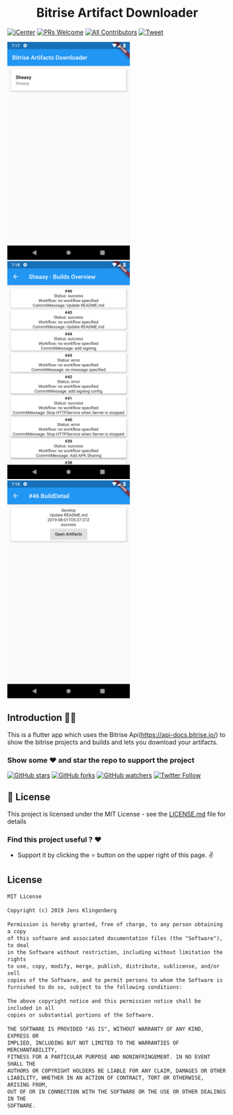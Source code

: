 <h1 align="center">Bitrise Artifact Downloader</h1>

[![jCenter](https://img.shields.io/badge/MIT-green.svg)](https://github.com/Foso/BitriseArtifactDownloader/blob/master/LICENSE)
[![PRs Welcome](https://img.shields.io/badge/PRs-welcome-brightgreen.svg?style=flat-square)](http://makeapullrequest.com)
[![All Contributors](https://img.shields.io/badge/all_contributors-1-range.svg?style=flat-square)](#contributors)
  <a href="https://twitter.com/intent/tweet?text=Hey, check out BitriseArtifactDownloader https://github.com/Foso/BitriseArtifactDownloader via @jklingenberg_ #Android 
"><img src="https://img.shields.io/twitter/url/https/github.com/angular-medellin/meetup.svg?style=social" alt="Tweet"></a>


 <p align="left">
    <img src ="https://github.com/Foso/BitriseArtifactDownloader/blob/master/docs/project-overview.png" height=500 />
     <img src ="https://github.com/Foso/BitriseArtifactDownloader/blob/master/docs/build_overview.png" height=500 />
     <img src ="https://github.com/Foso/BitriseArtifactDownloader/blob/master/docs/build_detail.png" height=500 />

</p>

## Introduction 🙋‍♂️
This is a flutter app which uses the Bitrise Api(https://api-docs.bitrise.io/) to show the bitrise projects and builds and lets you download your artifacts.

### Show some :heart: and star the repo to support the project

[![GitHub stars](https://img.shields.io/github/stars/Foso/BitriseArtifactDownloader.svg?style=social&label=Star)](https://github.com/Foso/BitriseArtifactDownloader) [![GitHub forks](https://img.shields.io/github/forks/Foso/BitriseArtifactDownloader.svg?style=social&label=Fork)](https://github.com/Foso/BitriseArtifactDownloader/fork) [![GitHub watchers](https://img.shields.io/github/watchers/Foso/BitriseArtifactDownloader.svg?style=social&label=Watch)](https://github.com/Foso/BitriseArtifactDownloader) [![Twitter Follow](https://img.shields.io/twitter/follow/jklingenberg_.svg?style=social)](https://twitter.com/jklingenberg_)


## 📜 License

This project is licensed under the MIT License - see the [LICENSE.md](https://github.com/Foso/BitriseArtifactDownloader/blob/master/LICENSE) file for details

### Find this project useful ? :heart:
* Support it by clicking the :star: button on the upper right of this page. :v:


License
-------

 ```
MIT License

Copyright (c) 2019 Jens Klingenberg

Permission is hereby granted, free of charge, to any person obtaining a copy
of this software and associated documentation files (the "Software"), to deal
in the Software without restriction, including without limitation the rights
to use, copy, modify, merge, publish, distribute, sublicense, and/or sell
copies of the Software, and to permit persons to whom the Software is
furnished to do so, subject to the following conditions:

The above copyright notice and this permission notice shall be included in all
copies or substantial portions of the Software.

THE SOFTWARE IS PROVIDED "AS IS", WITHOUT WARRANTY OF ANY KIND, EXPRESS OR
IMPLIED, INCLUDING BUT NOT LIMITED TO THE WARRANTIES OF MERCHANTABILITY,
FITNESS FOR A PARTICULAR PURPOSE AND NONINFRINGEMENT. IN NO EVENT SHALL THE
AUTHORS OR COPYRIGHT HOLDERS BE LIABLE FOR ANY CLAIM, DAMAGES OR OTHER
LIABILITY, WHETHER IN AN ACTION OF CONTRACT, TORT OR OTHERWISE, ARISING FROM,
OUT OF OR IN CONNECTION WITH THE SOFTWARE OR THE USE OR OTHER DEALINGS IN THE
SOFTWARE.
```
